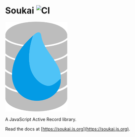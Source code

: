 # Soukai ![CI](https://github.com/NoelDeMartin/soukai/actions/workflows/ci.yml/badge.svg)

<img src="./docs/img/logo.svg" alt="" style="width:200px">

A JavaScript Active Record library.

Read the docs at [https://soukai.js.org](https://soukai.js.org).
